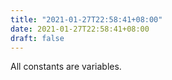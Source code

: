 ```yaml
---
title: "2021-01-27T22:58:41+08:00"
date: 2021-01-27T22:58:41+08:00
draft: false
---
```


All constants are variables.
